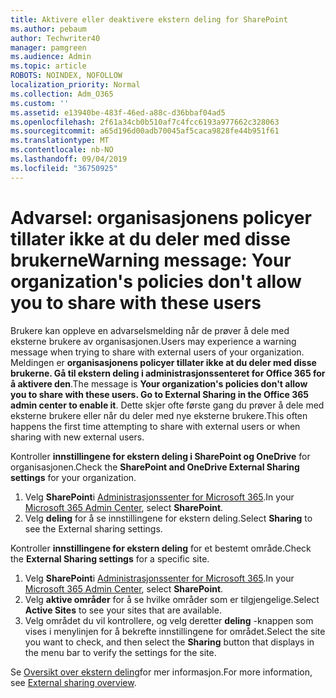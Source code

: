 ```yaml
---
title: Aktivere eller deaktivere ekstern deling for SharePoint
ms.author: pebaum
author: Techwriter40
manager: pamgreen
ms.audience: Admin
ms.topic: article
ROBOTS: NOINDEX, NOFOLLOW
localization_priority: Normal
ms.collection: Adm_O365
ms.custom: ''
ms.assetid: e13940be-483f-46ed-a88c-d36bbaf04ad5
ms.openlocfilehash: 2f61a34cb0b510af7c4fcc6193a977662c328063
ms.sourcegitcommit: a65d196d00adb70045af5caca9828fe44b951f61
ms.translationtype: MT
ms.contentlocale: nb-NO
ms.lasthandoff: 09/04/2019
ms.locfileid: "36750925"
---
```

# <a name="warning-message-your-organizations-policies-dont-allow-you-to-share-with-these-users"></a><span data-ttu-id="4e46e-102">Advarsel: organisasjonens policyer tillater ikke at du deler med disse brukerne</span><span class="sxs-lookup"><span data-stu-id="4e46e-102">Warning message: Your organization's policies don't allow you to share with these users</span></span>

<span data-ttu-id="4e46e-103">Brukere kan oppleve en advarselsmelding når de prøver å dele med eksterne brukere av organisasjonen.</span><span class="sxs-lookup"><span data-stu-id="4e46e-103">Users may experience a warning message when trying to share with external users of your organization.</span></span> <span data-ttu-id="4e46e-104">Meldingen er **organisasjonens policyer tillater ikke at du deler med disse brukerne. Gå til ekstern deling i administrasjonssenteret for Office 365 for å aktivere den**.</span><span class="sxs-lookup"><span data-stu-id="4e46e-104">The message is **Your organization's policies don't allow you to share with these users. Go to External Sharing in the Office 365 admin center to enable it**.</span></span> <span data-ttu-id="4e46e-105">Dette skjer ofte første gang du prøver å dele med eksterne brukere eller når du deler med nye eksterne brukere.</span><span class="sxs-lookup"><span data-stu-id="4e46e-105">This often happens the first time attempting to share with external users or when sharing with new external users.</span></span>

<span data-ttu-id="4e46e-106">Kontroller **innstillingene for ekstern deling i SharePoint og OneDrive** for organisasjonen.</span><span class="sxs-lookup"><span data-stu-id="4e46e-106">Check the **SharePoint and OneDrive External Sharing settings** for your organization.</span></span>

1. <span data-ttu-id="4e46e-107">Velg **SharePoint**i [Administrasjonssenter for Microsoft 365](https://admin.microsoft.com/AdminPortal/Home#/homepage">https://admin.microsoft.com/).</span><span class="sxs-lookup"><span data-stu-id="4e46e-107">In your [Microsoft 365 Admin Center](https://admin.microsoft.com/AdminPortal/Home#/homepage">https://admin.microsoft.com/), select **SharePoint**.</span></span>
3. <span data-ttu-id="4e46e-108">Velg **deling** for å se innstillingene for ekstern deling.</span><span class="sxs-lookup"><span data-stu-id="4e46e-108">Select **Sharing** to see the External sharing settings.</span></span>

<span data-ttu-id="4e46e-109">Kontroller **innstillingene for ekstern deling** for et bestemt område.</span><span class="sxs-lookup"><span data-stu-id="4e46e-109">Check the **External Sharing settings** for a specific site.</span></span>

1. <span data-ttu-id="4e46e-110">Velg **SharePoint**i [Administrasjonssenter for Microsoft 365](https://admin.microsoft.com/AdminPortal/Home#/homepage">https://admin.microsoft.com/).</span><span class="sxs-lookup"><span data-stu-id="4e46e-110">In your [Microsoft 365 Admin Center](https://admin.microsoft.com/AdminPortal/Home#/homepage">https://admin.microsoft.com/), select **SharePoint**.</span></span>
2. <span data-ttu-id="4e46e-111">Velg **aktive områder** for å se hvilke områder som er tilgjengelige.</span><span class="sxs-lookup"><span data-stu-id="4e46e-111">Select **Active Sites** to see your sites that are available.</span></span>
3. <span data-ttu-id="4e46e-112">Velg området du vil kontrollere, og velg deretter **deling** -knappen som vises i menylinjen for å bekrefte innstillingene for området.</span><span class="sxs-lookup"><span data-stu-id="4e46e-112">Select the site you want to check, and then select the **Sharing** button that displays in the menu bar to verify the settings for the site.</span></span>

<span data-ttu-id="4e46e-113">Se [Oversikt over ekstern deling](https://docs.microsoft.com/sharepoint/external-sharing-overview)for mer informasjon.</span><span class="sxs-lookup"><span data-stu-id="4e46e-113">For more information, see [External sharing overview](https://docs.microsoft.com/sharepoint/external-sharing-overview).</span></span>